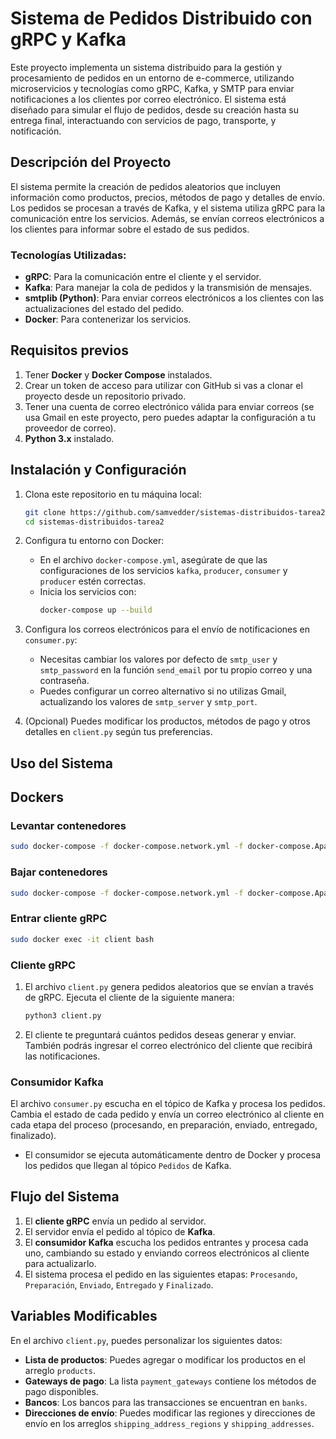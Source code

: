 
# Sistema de Pedidos Distribuido con gRPC y Kafka
Este proyecto implementa un sistema distribuido para la gestión y procesamiento de pedidos en un entorno de e-commerce, utilizando microservicios y tecnologías como gRPC, Kafka, y SMTP para enviar notificaciones a los clientes por correo electrónico. El sistema está diseñado para simular el flujo de pedidos, desde su creación hasta su entrega final, interactuando con servicios de pago, transporte, y notificación.

## Descripción del Proyecto

El sistema permite la creación de pedidos aleatorios que incluyen información como productos, precios, métodos de pago y detalles de envío. Los pedidos se procesan a través de Kafka, y el sistema utiliza gRPC para la comunicación entre los servicios. Además, se envían correos electrónicos a los clientes para informar sobre el estado de sus pedidos.

### Tecnologías Utilizadas:
- **gRPC**: Para la comunicación entre el cliente y el servidor.
- **Kafka**: Para manejar la cola de pedidos y la transmisión de mensajes.
- **smtplib (Python)**: Para enviar correos electrónicos a los clientes con las actualizaciones del estado del pedido.
- **Docker**: Para contenerizar los servicios.

## Requisitos previos

1. Tener **Docker** y **Docker Compose** instalados.
2. Crear un token de acceso para utilizar con GitHub si vas a clonar el proyecto desde un repositorio privado.
3. Tener una cuenta de correo electrónico válida para enviar correos (se usa Gmail en este proyecto, pero puedes adaptar la configuración a tu proveedor de correo).
4. **Python 3.x** instalado.

## Instalación y Configuración

1. Clona este repositorio en tu máquina local:
   ```bash
   git clone https://github.com/samvedder/sistemas-distribuidos-tarea2.git
   cd sistemas-distribuidos-tarea2
   ```

2. Configura tu entorno con Docker:
   - En el archivo `docker-compose.yml`, asegúrate de que las configuraciones de los servicios `kafka`, `producer`, `consumer` y `producer` estén correctas.
   - Inicia los servicios con:
     ```bash
     docker-compose up --build
     ```

3. Configura los correos electrónicos para el envío de notificaciones en `consumer.py`:
   - Necesitas cambiar los valores por defecto de `smtp_user` y `smtp_password` en la función `send_email` por tu propio correo y una contraseña.
   - Puedes configurar un correo alternativo si no utilizas Gmail, actualizando los valores de `smtp_server` y `smtp_port`.


4. (Opcional) Puedes modificar los productos, métodos de pago y otros detalles en `client.py` según tus preferencias.

## Uso del Sistema
## Dockers
### Levantar contenedores
  ```bash
  sudo docker-compose -f docker-compose.network.yml -f docker-compose.ApacheKafka.yml -f docker-compose.Elasticsearch.yml -f docker-compose.admin.yml -f docker-compose.client.yml -f docker-compose.producer.yml -f docker-compose.consumer.yml up --build
  ```
### Bajar contenedores
  ```bash
  sudo docker-compose -f docker-compose.network.yml -f docker-compose.ApacheKafka.yml -f docker-compose.Elasticsearch.yml -f docker-compose.admin.yml -f docker-compose.client.yml -f docker-compose.producer.yml -f docker-compose.consumer.yml down -v
  ```
### Entrar cliente gRPC
  ```bash
  sudo docker exec -it client bash
  ```
### Cliente gRPC
1. El archivo `client.py` genera pedidos aleatorios que se envían a través de gRPC. Ejecuta el cliente de la siguiente manera:
   ```bash
   python3 client.py
   ```

2. El cliente te preguntará cuántos pedidos deseas generar y enviar. También podrás ingresar el correo electrónico del cliente que recibirá las notificaciones.

### Consumidor Kafka
El archivo `consumer.py` escucha en el tópico de Kafka y procesa los pedidos. Cambia el estado de cada pedido y envía un correo electrónico al cliente en cada etapa del proceso (procesando, en preparación, enviado, entregado, finalizado).

- El consumidor se ejecuta automáticamente dentro de Docker y procesa los pedidos que llegan al tópico `Pedidos` de Kafka.

## Flujo del Sistema

1. El **cliente gRPC** envía un pedido al servidor.
2. El servidor envía el pedido al tópico de **Kafka**.
3. El **consumidor Kafka** escucha los pedidos entrantes y procesa cada uno, cambiando su estado y enviando correos electrónicos al cliente para actualizarlo.
4. El sistema procesa el pedido en las siguientes etapas: `Procesando`, `Preparación`, `Enviado`, `Entregado` y `Finalizado`.

## Variables Modificables
En el archivo `client.py`, puedes personalizar los siguientes datos:
- **Lista de productos**: Puedes agregar o modificar los productos en el arreglo `products`.
- **Gateways de pago**: La lista `payment_gateways` contiene los métodos de pago disponibles.
- **Bancos**: Los bancos para las transacciones se encuentran en `banks`.
- **Direcciones de envío**: Puedes modificar las regiones y direcciones de envío en los arreglos `shipping_address_regions` y `shipping_addresses`.

